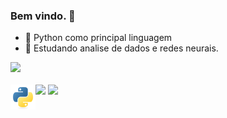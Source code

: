 ### Bem vindo. 🍂

- 🐍 Python como principal linguagem 
- 🤖 Estudando analise de dados e redes neurais. 

</div>
  <a href="https://github.com/ViniciusSilveiraCampos">
  <img height="180em" src="https://github-readme-stats.vercel.app/api?username=ViniciusSilveiraCampos&show_icons=true&theme=dark&include_all_commits=true&count_private=true"/>
 
<div style="display: inline_block"><br>
    <img align="left"  height="40" width="40" src="https://raw.githubusercontent.com/devicons/devicon/master/icons/python/python-original.svg">
  <a href="https://www.linkedin.com/in/vinicius-silveira-6b593b239/" target="_blank"><img src="https://img.shields.io/badge/-LinkedIn-%230077B5?style=for-the-badge&logo=linkedin&logoColor=white" target="_blank"></a> 
   <a href="https://www.instagram.com/vinicius_v_2/" target="_blank"><img src="https://img.shields.io/badge/-Instagram-%23E4405F?style=for-the-badge&logo=instagram&logoColor=white" target="_blank"></a>
